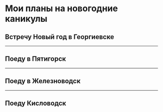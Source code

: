 # Мои планы на новогодние каникулы

## Встречу Новый год в Георгиевске

---
## Поеду в Пятигорск

---
## Поеду в Железноводск

---
## Поеду Кисловодск
